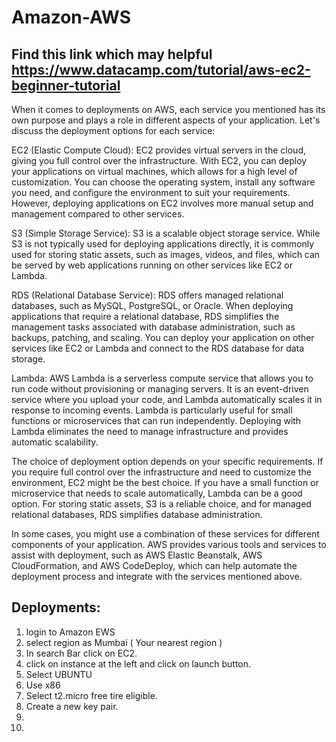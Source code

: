 # Amazon-AWS
## Find this link which  may helpful https://www.datacamp.com/tutorial/aws-ec2-beginner-tutorial

When it comes to deployments on AWS, each service you mentioned has its own purpose and plays a role in different aspects of your application. Let's discuss the deployment options for each service:

EC2 (Elastic Compute Cloud): EC2 provides virtual servers in the cloud, giving you full control over the infrastructure. With EC2, you can deploy your applications on virtual machines, which allows for a high level of customization. You can choose the operating system, install any software you need, and configure the environment to suit your requirements. However, deploying applications on EC2 involves more manual setup and management compared to other services.

S3 (Simple Storage Service): S3 is a scalable object storage service. While S3 is not typically used for deploying applications directly, it is commonly used for storing static assets, such as images, videos, and files, which can be served by web applications running on other services like EC2 or Lambda.

RDS (Relational Database Service): RDS offers managed relational databases, such as MySQL, PostgreSQL, or Oracle. When deploying applications that require a relational database, RDS simplifies the management tasks associated with database administration, such as backups, patching, and scaling. You can deploy your application on other services like EC2 or Lambda and connect to the RDS database for data storage.

Lambda: AWS Lambda is a serverless compute service that allows you to run code without provisioning or managing servers. It is an event-driven service where you upload your code, and Lambda automatically scales it in response to incoming events. Lambda is particularly useful for small functions or microservices that can run independently. Deploying with Lambda eliminates the need to manage infrastructure and provides automatic scalability.

The choice of deployment option depends on your specific requirements. If you require full control over the infrastructure and need to customize the environment, EC2 might be the best choice. If you have a small function or microservice that needs to scale automatically, Lambda can be a good option. For storing static assets, S3 is a reliable choice, and for managed relational databases, RDS simplifies database administration.

In some cases, you might use a combination of these services for different components of your application. AWS provides various tools and services to assist with deployment, such as AWS Elastic Beanstalk, AWS CloudFormation, and AWS CodeDeploy, which can help automate the deployment process and integrate with the services mentioned above.

## Deployments:
1. login to Amazon EWS
2. select region as Mumbai ( Your nearest region )
3. In search Bar click on EC2.
4. click on instance at the left and click on launch button.
5. Select UBUNTU
6. Use x86
7. Select t2.micro free tire eligible.
8. Create a new key pair.
9. 
10. 
